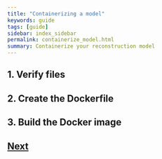 ```yaml
---
title: "Containerizing a model"
keywords: guide
tags: [guide]
sidebar: index_sidebar
permalink: containerize_model.html
summary: Containerize your reconstruction model
---
```



## 1. Verify files

## 2. Create the Dockerfile

## 3. Build the Docker image

## [Next](https://fossilizedcontainers.github.io/fossilized-controller/run_model.html)
